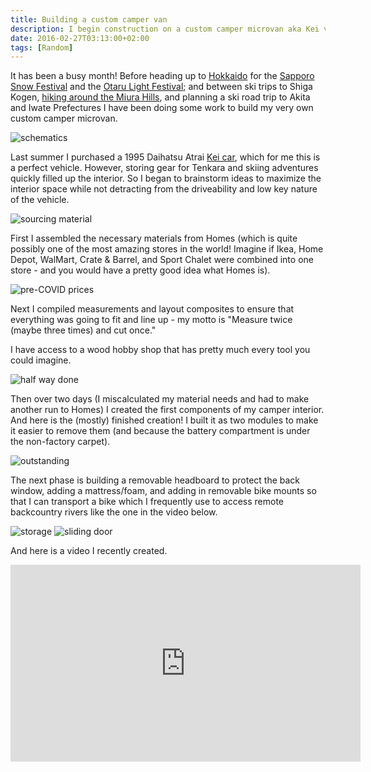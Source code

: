 ```yaml
---
title: Building a custom camper van
description: I begin construction on a custom camper microvan aka Kei van for Tenkara adventures in Japan...
date: 2016-02-27T03:13:00+02:00
tags: [Random]
---
```

<div class="text-lg mt-2">
<p class="mb-2">It has been a busy month! Before heading up to <a href="https://www.fallfishtenkara.com/rivers-of-hokkaido/" target="_blank" rel="noopener noreferrer">Hokkaido</a> for the <a href="https://www.fallfishtenkara.com/sapporo-snow-festival/" target="_blank" rel="noopener noreferrer">Sapporo Snow Festival</a> and the <a href="https://www.fallfishtenkara.com/otaru-light-festival/" target="_blank" rel="noopener noreferrer">Otaru Light Festival</a>; and between ski trips to Shiga Kogen, <a href="https://www.facebook.com/media/set/?set=a.455240918013301.1073741831.355562167981177&amp;type=1&amp;l=c000eccd9f" target="_blank" rel="noopener noreferrer">hiking around the Miura Hills</a>, and planning a ski road trip to Akita and Iwate Prefectures I have been doing some work to build my very own custom camper microvan.</p>

<img class="w-8/12 rounded-lg shadow-lg mx-auto" src="https://res.cloudinary.com/mountaintopcoding-127956/image/upload/v1652024244/Fallfish%20Tenkara/camper-van/camper_van-kei_van-custom_interior-van_life-tenkara_bum-ski_bum-japow-schematics_njsz9q.jpg" alt="schematics" />

<p class="mt-2 mb-2">Last summer I purchased a 1995 Daihatsu Atrai <a href="https://www.fallfishtenkara.com/japanese-kei-cars/" target="_blank" rel="noopener noreferrer">Kei car</a>, which for me this is a perfect vehicle. However, storing gear for Tenkara and skiing adventures quickly filled up the interior. So I began to brainstorm ideas to maximize the interior space while not detracting from the driveability and low key nature of the vehicle.</p>

<img class="w-8/12 rounded-lg shadow-lg mx-auto" src="https://res.cloudinary.com/mountaintopcoding-127956/image/upload/v1652024244/Fallfish%20Tenkara/camper-van/camper_van-kei_van-custom_interior-van_life-tenkara_bum-ski_bum-japow_pzpjmd.jpg" alt="sourcing material" />

<p class="mt-2 mb-2">First I assembled the necessary materials from Homes (which is quite possibly one of the most amazing stores in the world! Imagine if Ikea, Home Depot, WalMart, Crate &amp; Barrel, and Sport Chalet were combined into one store - and you would have a pretty good idea what Homes is).</p>

<img class="w-8/12 rounded-lg shadow-lg mx-auto" src="https://res.cloudinary.com/mountaintopcoding-127956/image/upload/v1652024244/Fallfish%20Tenkara/camper-van/camper_van-kei_van-custom_interior-van_life-tenkara_bum-ski_bum-japow-plywood_vjw5jx.jpg" alt="pre-COVID prices" />

<p class="mt-2 mb-2">Next I compiled measurements and layout composites to ensure that everything was going to fit and line up - my motto is "Measure twice (maybe three times) and cut once."</p>

<p class="mt-2 mb-2">I have access to a wood hobby shop that has pretty much every tool you could imagine.</p>

<img class="w-8/12 rounded-lg shadow-lg mx-auto" src="https://res.cloudinary.com/mountaintopcoding-127956/image/upload/v1652024244/Fallfish%20Tenkara/camper-van/camper_van-kei_van-custom_interior-van_life-tenkara_bum-ski_bum-japow-construction_frgd2d.jpg" alt="half way done" />

<And class="mt-2 mb-2">Then over two days (I miscalculated my material needs and had to make another run to Homes) I created the first components of my camper interior. And here is the (mostly) finished creation! I built it as two modules to make it easier to remove them (and because the battery compartment is under the non-factory carpet).</p>

<img class="w-8/12 rounded-lg shadow-lg mx-auto" src="https://res.cloudinary.com/mountaintopcoding-127956/image/upload/v1652024245/Fallfish%20Tenkara/camper-van/camper_van-kei_van-custom_interior-van_life-tenkara_bum-ski_bum-japow-in_the_van_w8ushi.jpg" alt="outstanding" />

<p class="mt-2 mb-2">The next phase is building a removable headboard to protect the back window, adding a mattress/foam, and adding in removable bike mounts so that I can transport a bike which I frequently use to access remote backcountry rivers like the one in the video below.</p>

<img class="w-8/12 rounded-lg shadow-lg mx-auto mb-2" src="https://res.cloudinary.com/mountaintopcoding-127956/image/upload/v1652024245/Fallfish%20Tenkara/camper-van/camper_van-kei_van-custom_interior-van_life-tenkara_bum-ski_bum-japow-under_bed_storage_czptwn.jpg" alt="storage" />

<img class="w-8/12 rounded-lg shadow-lg mx-auto" src="https://res.cloudinary.com/mountaintopcoding-127956/image/upload/v1652024244/Fallfish%20Tenkara/camper-van/camper_van-kei_van-custom_interior-van_life-tenkara_bum-ski_bum-japow-sweet_tfkozn.jpg" alt="sliding door" />

<p class="mt-2 mb-2 text-center italic text-sm">And here is a video I recently created.</p> 

<iframe src="https://www.youtube.com/embed/IRsniM9fUyg" width="560" height="315" frameborder="0" allowfullscreen="allowfullscreen"></iframe></p>
</div>
